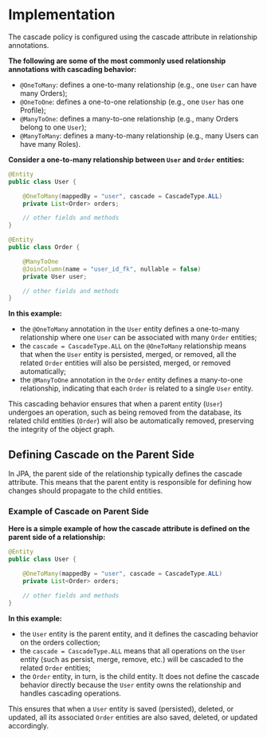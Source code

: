 # Implementation
The cascade policy is configured using the cascade attribute in relationship annotations.

**The following are some of the most commonly used relationship annotations with cascading behavior:**
- `@OneToMany`: defines a one-to-many relationship (e.g., one `User` can have many Orders);
- `@OneToOne`: defines a one-to-one relationship (e.g., one `User` has one Profile);
- `@ManyToOne`: defines a many-to-one relationship (e.g., many Orders belong to one `User`);
- `@ManyToMany`: defines a many-to-many relationship (e.g., many Users can have many Roles).

**Consider a one-to-many relationship between `User` and `Order` entities:**
```java
@Entity
public class User {

    @OneToMany(mappedBy = "user", cascade = CascadeType.ALL)
    private List<Order> orders;

    // other fields and methods
}
```
```java
@Entity
public class Order {

    @ManyToOne
    @JoinColumn(name = "user_id_fk", nullable = false)
    private User user;

    // other fields and methods
}
```

**In this example:**
- the `@OneToMany` annotation in the `User` entity defines a one-to-many relationship where one `User` can be
associated with many `Order` entities;
- the `cascade = CascadeType.ALL` on the `@OneToMany` relationship means that when the `User` entity is persisted,
merged, or removed, all the related `Order` entities will also be persisted, merged, or removed automatically;
- the `@ManyToOne` annotation in the `Order` entity defines a many-to-one relationship, indicating that
each `Order` is related to a single `User` entity.

This cascading behavior ensures that when a parent entity (`User`) undergoes an operation,
such as being removed from the database, its related child entities (`Order`) will also be
automatically removed, preserving the integrity of the object graph.

## Defining Cascade on the Parent Side
In JPA, the parent side of the relationship typically defines the cascade attribute.
This means that the parent entity is responsible for defining how changes should propagate to the child entities.

### Example of Cascade on Parent Side

**Here is a simple example of how the cascade attribute is defined on the parent side of a relationship:**
```java
@Entity
public class User {

    @OneToMany(mappedBy = "user", cascade = CascadeType.ALL)
    private List<Order> orders;

    // other fields and methods
}
```

**In this example:**
- the `User` entity is the parent entity, and it defines the cascading behavior on the orders collection;
- the `cascade = CascadeType.ALL` means that all operations on the `User` entity 
(such as persist, merge, remove, etc.) will be cascaded to the related `Order` entities;
- the `Order` entity, in turn, is the child entity. It does not define the cascade behavior directly
because the `User` entity owns the relationship and handles cascading operations.

This ensures that when a `User` entity is saved (persisted), deleted, or updated,
all its associated `Order` entities are also saved, deleted, or updated accordingly.